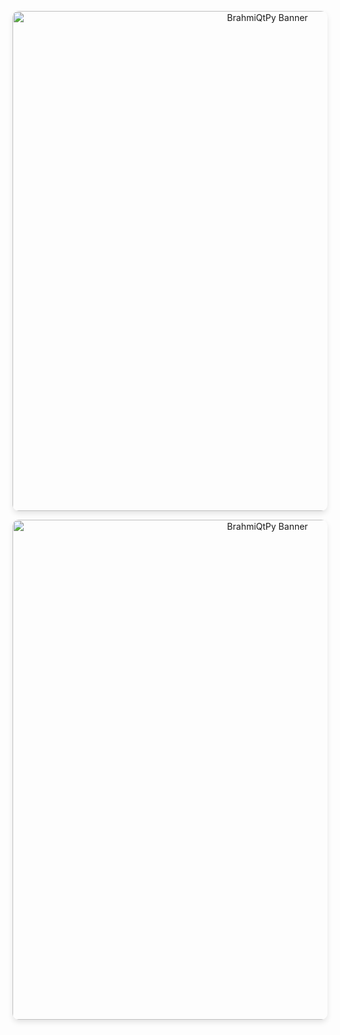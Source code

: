

<p align="center">
  <img width="800" style="border-radius: 10px; box-shadow: 0 4px 8px rgba(0, 0, 0, 0.1);" src="https://github.com/brahmihub/BrahmiQtPy/assets/151893249/43cab57b-02b2-46cb-889f-3f3ee50021fd/BrahmiQtPy.jpg" alt="BrahmiQtPy Banner">
</p>
<p align="center">
  <img width="800" style="border-radius: 10px; box-shadow: 0 4px 8px rgba(0, 0, 0, 0.1);" src="[https://github.com/brahmihub/BrahmiQtPy/assets/151893249/43cab57b-02b2-46cb-889f-3f3ee50021fd/BrahmiQtPy.jpg](https://github.com/brahmihub/BrahmiQtPy/assets/151893249/2ecb8ac2-2e31-48c1-8797-5190eca9cbdf.jpg)https://github.com/brahmihub/BrahmiQtPy/assets/151893249/2ecb8ac2-2e31-48c1-8797-5190eca9cbdf.jpg" alt="BrahmiQtPy Banner">
</p>
